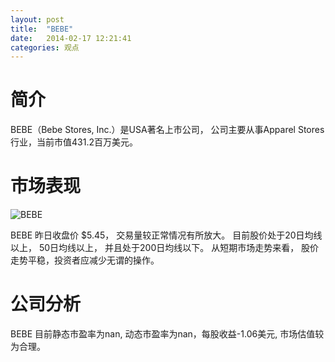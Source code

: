 ```yaml
---
layout: post
title:  "BEBE"
date:   2014-02-17 12:21:41
categories: 观点
---
```


# 简介
BEBE（Bebe Stores, Inc.）是USA著名上市公司，
公司主要从事Apparel Stores行业，当前市值431.2百万美元。

# 市场表现

![BEBE](http://finviz.com/chart.ashx?t=BEBE&ty=c&ta=1&p=d&s=l)

BEBE 昨日收盘价 $5.45，
交易量较正常情况有所放大。
目前股价处于20日均线以上，
50日均线以上，
并且处于200日均线以下。
从短期市场走势来看，
股价走势平稳，投资者应减少无谓的操作。

# 公司分析
BEBE 目前静态市盈率为nan, 动态市盈率为nan，每股收益-1.06美元,
市场估值较为合理。
